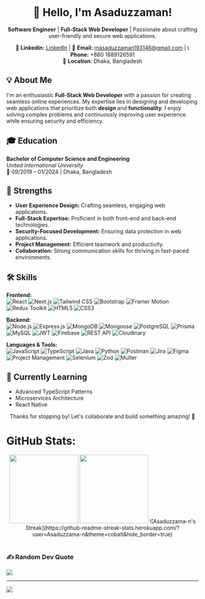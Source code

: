 <h1 align="center">👋 Hello, I'm Asaduzzaman!</h1>
<p align="center">
  <strong>Software Engineer</strong> | <strong>Full-Stack Web Developer</strong> | Passionate about crafting user-friendly and secure web applications.
</p>

<p align="center">
    🔗 <strong>Linkedin:</strong> <a href="https://www.linkedin.com/in/asaduzzaman193146/">LinkedIn</a> |
  📧 <strong>Email:</strong> <a href="mailto:masaduzzaman193146@gmail.com">masaduzzaman193146@gmail.com</a> | 
  📞 <strong>Phone:</strong> +880 1889126591 <br />
  📍 <strong>Location:</strong> Dhaka, Bangladesh
</p>


<h2>💡 About Me</h2>

<p>
  I'm an enthusiastic <strong>Full-Stack Web Developer</strong> with a passion for creating seamless online experiences. 
  My expertise lies in designing and developing web applications that prioritize both <strong>design</strong> and <strong>functionality</strong>. 
  I enjoy solving complex problems and continuously improving user experience while ensuring security and efficiency.
</p>


<h2>🎓 Education</h2>

<p><strong>Bachelor of Computer Science and Engineering</strong><br>
  <em>United International University</em><br>
  📅 09/2019 – 01/2024 | Dhaka, Bangladesh
</p>


<h2>💪 Strengths</h2>

<ul>
  <li><strong>User Experience Design:</strong> Crafting seamless, engaging web applications.</li>
  <li><strong>Full-Stack Expertise:</strong> Proficient in both front-end and back-end technologies.</li>
  <li><strong>Security-Focused Development:</strong> Ensuring data protection in web applications.</li>
  <li><strong>Project Management:</strong> Efficient teamwork and productivity.</li>
  <li><strong>Collaboration:</strong> Strong communication skills for thriving in fast-paced environments.</li>
</ul>


<h2>🛠️ Skills</h2>

<p><strong>Frontend:</strong><br>
  <img src="https://img.shields.io/badge/React-61DAFB?style=flat-square&logo=react&logoColor=black" alt="React" />
  <img src="https://img.shields.io/badge/Next.js-000000?style=flat-square&logo=next.js&logoColor=white" alt="Next.js" />
  <img src="https://img.shields.io/badge/Tailwind_CSS-38B2AC?style=flat-square&logo=tailwind-css&logoColor=white" alt="Tailwind CSS" />
  <img src="https://img.shields.io/badge/Bootstrap-7952B3?style=flat-square&logo=bootstrap&logoColor=white" alt="Bootstrap" />
  <img src="https://img.shields.io/badge/Framer_Motion-0055FF?style=flat-square&logo=framer&logoColor=white" alt="Framer Motion" />
  <img src="https://img.shields.io/badge/Redux_Toolkit-764ABC?style=flat-square&logo=redux&logoColor=white" alt="Redux Toolkit" />
  <img src="https://img.shields.io/badge/HTML5-E34F26?style=flat-square&logo=html5&logoColor=white" alt="HTML5" />
  <img src="https://img.shields.io/badge/CSS3-1572B6?style=flat-square&logo=css3&logoColor=white" alt="CSS3" />
</p>

<p><strong>Backend:</strong><br>
  <img src="https://img.shields.io/badge/Node.js-339933?style=flat-square&logo=node.js&logoColor=white" alt="Node.js" />
  <img src="https://img.shields.io/badge/Express.js-000000?style=flat-square&logo=express&logoColor=white" alt="Express.js" />
  <img src="https://img.shields.io/badge/MongoDB-47A248?style=flat-square&logo=mongodb&logoColor=white" alt="MongoDB" />
  <img src="https://img.shields.io/badge/Mongoose-880000?style=flat-square&logo=mongoose&logoColor=white" alt="Mongoose" />
  <img src="https://img.shields.io/badge/PostgreSQL-4169E1?style=flat-square&logo=postgresql&logoColor=white" alt="PostgreSQL" />
  <img src="https://img.shields.io/badge/Prisma-2D3748?style=flat-square&logo=prisma&logoColor=white" alt="Prisma" />
  <img src="https://img.shields.io/badge/MySQL-4479A1?style=flat-square&logo=mysql&logoColor=white" alt="MySQL" />
  <img src="https://img.shields.io/badge/JWT-000000?style=flat-square&logo=JSON%20web%20tokens&logoColor=white" alt="JWT" />
  <img src="https://img.shields.io/badge/Firebase-FFCA28?style=flat-square&logo=firebase&logoColor=black" alt="Firebase" />
  <img src="https://img.shields.io/badge/REST_API-008000?style=flat-square&logo=rest&logoColor=white" alt="REST API" />
  <img src="https://img.shields.io/badge/Cloudinary-3448C5?style=flat-square&logo=cloudinary&logoColor=white" alt="Cloudinary" />
</p>

<p><strong>Languages & Tools:</strong><br>
  <img src="https://img.shields.io/badge/JavaScript-F7DF1E?style=flat-square&logo=javascript&logoColor=black" alt="JavaScript" />
  <img src="https://img.shields.io/badge/TypeScript-3178C6?style=flat-square&logo=typescript&logoColor=white" alt="TypeScript" />
  <img src="https://img.shields.io/badge/Java-007396?style=flat-square&logo=java&logoColor=white" alt="Java" />
  <img src="https://img.shields.io/badge/Python-3776AB?style=flat-square&logo=python&logoColor=white" alt="Python" />
  <img src="https://img.shields.io/badge/Postman-FF6C37?style=flat-square&logo=postman&logoColor=white" alt="Postman" />
  <img src="https://img.shields.io/badge/Jira-0052CC?style=flat-square&logo=jira&logoColor=white" alt="Jira" />
  <img src="https://img.shields.io/badge/Figma-F24E1E?style=flat-square&logo=figma&logoColor=white" alt="Figma" />
  <img src="https://img.shields.io/badge/Project_Management-0078D4?style=flat-square&logo=microsoft-teams&logoColor=white" alt="Project Management" />
  <img src="https://img.shields.io/badge/Selenium-43B02A?style=flat-square&logo=selenium&logoColor=white" alt="Selenium" />
  <img src="https://img.shields.io/badge/Zod-20232A?style=flat-square&logo=zod&logoColor=white" alt="Zod" />
  <img src="https://img.shields.io/badge/Multer-00C7B7?style=flat-square&logo=multipart&logoColor=white" alt="Multer" />
</p>



<h2>🌱 Currently Learning</h2>

<ul>
  <li>Advanced TypeScript Patterns</li>
  <li>Microservices Architecture</li>
  <li>React Native</li>
</ul>


<p align="center">
  Thanks for stopping by! Let's collaborate and build something amazing! 🚀
</p>



# GitHub Stats:
<div align="center">
<!--   <img height="180em"  src="https://github-readme-stats.vercel.app/api?username=Asaduzzama-n&theme=react&hide_border=true&include_all_commits=false&count_private=false"> -->
    <img  height="180em" src="https://github-readme-stats.vercel.app/api/top-langs/?username=Asaduzzama-n&theme=react&hide_border=true&include_all_commits=false&count_private=false&layout=compact" >
   <img  height="180em" src="https://github-readme-stats.vercel.app/api?username=Asaduzzama-n&theme=react&hide_border=true&show_icons=true&include_all_commits=true" >
  ![Asaduzzama-n's Streak](https://github-readme-streak-stats.herokuapp.com/?user=Asaduzzama-n&theme=cobalt&hide_border=true)
<!--   ![Anurag's GitHub stats](https://github-readme-stats.vercel.app/api?username=Asaduzzama-n&show_icons=true&theme=transparent) -->
  <br/>
  
  </div>

<br/>


### ✍️ Random Dev Quote
![](https://quotes-github-readme.vercel.app/api?type=horizontal&theme=radical)

---
[![](https://visitcount.itsvg.in/api?id=Asaduzzama-n&icon=0&color=0)](https://visitcount.itsvg.in)

<!-- Proudly created with GPRM ( https://gprm.itsvg.in ) -->
